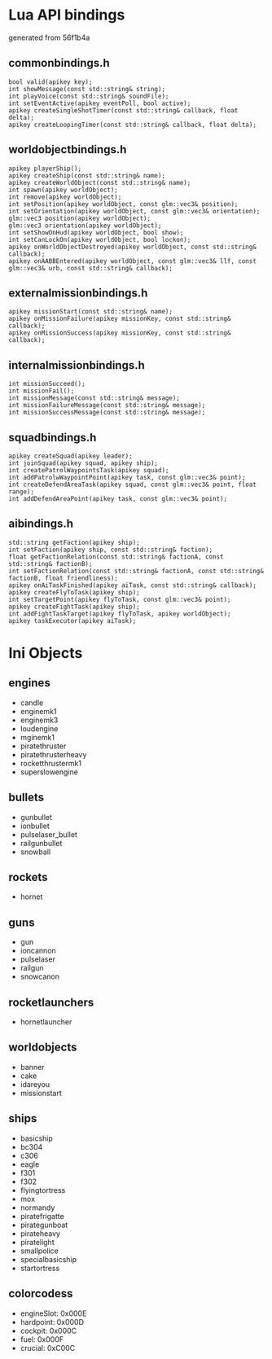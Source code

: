 Lua API bindings
================
generated from 56f1b4a

## commonbindings.h

    bool valid(apikey key);
    int showMessage(const std::string& string);
    int playVoice(const std::string& soundFile);
    int setEventActive(apikey eventPoll, bool active);
    apikey createSingleShotTimer(const std::string& callback, float delta);
    apikey createLoopingTimer(const std::string& callback, float delta);


## worldobjectbindings.h

    apikey playerShip();
    apikey createShip(const std::string& name);
    apikey createWorldObject(const std::string& name);
    int spawn(apikey worldObject);
    int remove(apikey worldObject);
    int setPosition(apikey worldObject, const glm::vec3& position);
    int setOrientation(apikey worldObject, const glm::vec3& orientation);
    glm::vec3 position(apikey worldObject);
    glm::vec3 orientation(apikey worldObject);
    int setShowOnHud(apikey worldObject, bool show);
    int setCanLockOn(apikey worldObject, bool lockon);
    apikey onWorldObjectDestroyed(apikey worldObject, const std::string& callback);
    apikey onAABBEntered(apikey worldObject, const glm::vec3& llf, const glm::vec3& urb, const std::string& callback);


## externalmissionbindings.h

    apikey missionStart(const std::string& name);
    apikey onMissionFailure(apikey missionKey, const std::string& callback);
    apikey onMissionSuccess(apikey missionKey, const std::string& callback);


## internalmissionbindings.h

    int missionSucceed();
    int missionFail();
    int missionMessage(const std::string& message);
    int missionFailureMessage(const std::string& message);
    int missionSuccessMessage(const std::string& message);


## squadbindings.h

    apikey createSquad(apikey leader);
    int joinSquad(apikey squad, apikey ship);
    int createPatrolWaypointsTask(apikey squad);
    int addPatrolwWaypointPoint(apikey task, const glm::vec3& point);
    int createDefendAreaTask(apikey squad, const glm::vec3& point, float range);
    int addDefendAreaPoint(apikey task, const glm::vec3& point);


## aibindings.h

    std::string getFaction(apikey ship);
    int setFaction(apikey ship, const std::string& faction);
    float getFactionRelation(const std::string& factionA, const std::string& factionB);
    int setFactionRelation(const std::string& factionA, const std::string& factionB, float friendliness);
    apikey onAiTaskFinished(apikey aiTask, const std::string& callback);
    apikey createFlyToTask(apikey ship);
    int setTargetPoint(apikey flyToTask, const glm::vec3& point);
    apikey createFightTask(apikey ship);
    int addFightTaskTarget(apikey flyToTask, apikey worldObject);
    apikey taskExecutor(apikey aiTask);


Ini Objects
===========

## engines

 * candle
 * enginemk1
 * enginemk3
 * loudengine
 * mginemk1
 * piratethruster
 * piratethrusterheavy
 * rocketthrustermk1
 * superslowengine


## bullets

 * gunbullet
 * ionbullet
 * pulselaser_bullet
 * railgunbullet
 * snowball


## rockets

 * hornet


## guns

 * gun
 * ioncannon
 * pulselaser
 * railgun
 * snowcanon


## rocketlaunchers

 * hornetlauncher


## worldobjects

 * banner
 * cake
 * idareyou
 * missionstart


## ships

 * basicship
 * bc304
 * c306
 * eagle
 * f301
 * f302
 * flyingtortress
 * mox
 * normandy
 * piratefrigatte
 * pirategunboat
 * pirateheavy
 * piratelight
 * smallpolice
 * specialbasicship
 * startortress


## colorcodess

 * engineSlot: 0x000E
 * hardpoint: 0x000D
 * cockpit: 0x000C
 * fuel: 0x000F
 * crucial: 0xC00C


